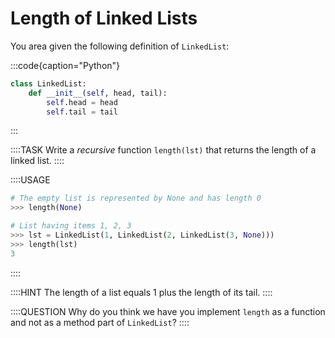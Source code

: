 # Length of Linked Lists

You area given the following definition of `LinkedList`:

:::code{caption="Python"}

```python
class LinkedList:
    def __init__(self, head, tail):
        self.head = head
        self.tail = tail
```

:::

::::TASK
Write a *recursive* function `length(lst)` that returns the length of a linked list.
::::

::::USAGE

```python
# The empty list is represented by None and has length 0
>>> length(None)

# List having items 1, 2, 3
>>> lst = LinkedList(1, LinkedList(2, LinkedList(3, None)))
>>> length(lst)
3
```

::::

::::HINT
The length of a list equals 1 plus the length of its tail.
::::

::::QUESTION
Why do you think we have you implement `length` as a function and not as a method part of `LinkedList`?
::::
